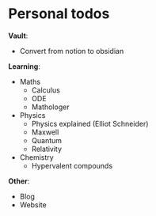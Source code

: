 # Personal todos

**Vault**:
- Convert from notion to obsidian

**Learning**:
- Maths
	- Calculus
	- ODE
	- Mathologer
- Physics
	- Physics explained (Elliot Schneider)
	- Maxwell
	- Quantum
	- Relativity
- Chemistry
	- Hypervalent compounds

**Other**:
- Blog
- Website

